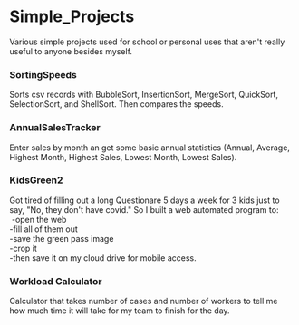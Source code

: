 # Simple_Projects
Various simple projects used for school or personal uses that aren't really useful to anyone besides myself.

### SortingSpeeds 
Sorts csv records with BubbleSort, InsertionSort, MergeSort, QuickSort, SelectionSort, and ShellSort. Then compares the speeds.

### AnnualSalesTracker
Enter sales by month an get some basic annual statistics (Annual, Average, Highest Month, Highest Sales, Lowest Month, Lowest Sales).

### KidsGreen2
Got tired of filling out a long Questionare 5 days a week for 3 kids just to say, "No, they don't have covid." So I built a web automated program to:<br/>
  &nbsp;-open the web<br/>
  -fill all of them out<br/>
  -save the green pass image<br/>
  -crop it<br/>
  -then save it on my cloud drive for mobile access.<br/>

### Workload Calculator
Calculator that takes number of cases and number of workers to tell me how much time it will take for my team to finish for the day.
